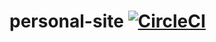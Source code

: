 # personal-site [![CircleCI](https://circleci.com/gh/jiang-austin/personal-site/tree/master.svg?style=shield)](https://circleci.com/gh/jiang-austin/personal-site/tree/master)

